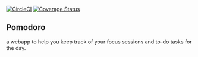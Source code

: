 [![CircleCI](https://circleci.com/gh/mariamkhmahran/Pomodoro.svg?style=svg)](https://circleci.com/gh/mariamkhmahran/Pomodoro)
[![Coverage Status](https://coveralls.io/repos/github/mariamkhmahran/Pomodoro/badge.svg?branch=master)](https://coveralls.io/github/mariamkhmahran/Pomodoro?branch=master)

## Pomodoro

a webapp to help you keep track of your focus sessions and to-do tasks for the day.
